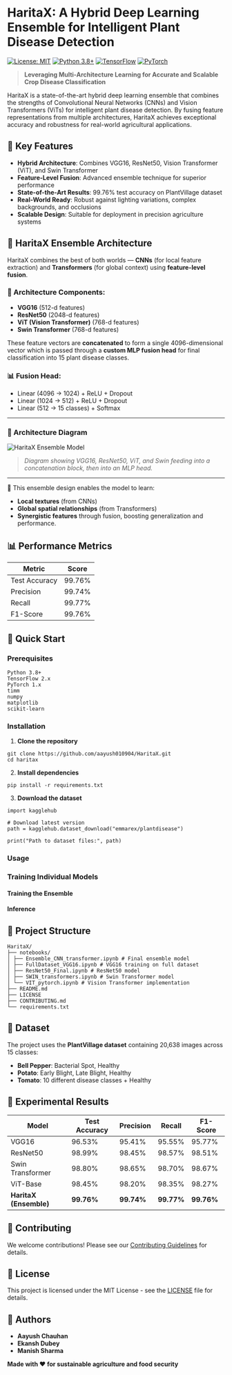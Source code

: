 
# HaritaX: A Hybrid Deep Learning Ensemble for Intelligent Plant Disease Detection

[![License: MIT](https://img.shields.io/badge/License-MIT-yellow.svg)](https://opensource.org/licenses/MIT)
[![Python 3.8+](https://img.shields.io/badge/python-3.8+-blue.svg)](https://www.python.org/downloads/)
[![TensorFlow](https://img.shields.io/badge/TensorFlow-2.x-orange.svg)](https://tensorflow.org/)
[![PyTorch](https://img.shields.io/badge/PyTorch-1.x-red.svg)](https://pytorch.org/)

> **Leveraging Multi-Architecture Learning for Accurate and Scalable Crop Disease Classification**

HaritaX is a state-of-the-art hybrid deep learning ensemble that combines the strengths of Convolutional Neural Networks (CNNs) and Vision Transformers (ViTs) for intelligent plant disease detection. By fusing feature representations from multiple architectures, HaritaX achieves exceptional accuracy and robustness for real-world agricultural applications.

## 🌟 Key Features

- **Hybrid Architecture**: Combines VGG16, ResNet50, Vision Transformer (ViT), and Swin Transformer
- **Feature-Level Fusion**: Advanced ensemble technique for superior performance
- **State-of-the-Art Results**: 99.76% test accuracy on PlantVillage dataset
- **Real-World Ready**: Robust against lighting variations, complex backgrounds, and occlusions
- **Scalable Design**: Suitable for deployment in precision agriculture systems
  
## 🧠 HaritaX Ensemble Architecture

HaritaX combines the best of both worlds — **CNNs** (for local feature extraction) and **Transformers** (for global context) using **feature-level fusion**.

### 🔧 Architecture Components:
- **VGG16** (512-d features)
- **ResNet50** (2048-d features)
- **ViT (Vision Transformer)** (768-d features)
- **Swin Transformer** (768-d features)

These feature vectors are **concatenated** to form a single 4096-dimensional vector which is passed through a **custom MLP fusion head** for final classification into 15 plant disease classes.

### 📊 Fusion Head:
- Linear (4096 → 1024) + ReLU + Dropout
- Linear (1024 → 512) + ReLU + Dropout
- Linear (512 → 15 classes) + Softmax

---

### 📸 Architecture Diagram

![HaritaX Ensemble Model](Model_architecture.png)

> *Diagram showing VGG16, ResNet50, ViT, and Swin feeding into a concatenation block, then into an MLP head.*

---

📌 This ensemble design enables the model to learn:
- **Local textures** (from CNNs)
- **Global spatial relationships** (from Transformers)
- **Synergistic features** through fusion, boosting generalization and performance.


## 📊 Performance Metrics

| Metric | Score |
|--------|-------|
| Test Accuracy | 99.76% |
| Precision | 99.74% |
| Recall | 99.77% |
| F1-Score | 99.76% |

## 🚀 Quick Start

### Prerequisites

```
Python 3.8+
TensorFlow 2.x
PyTorch 1.x
timm
numpy
matplotlib
scikit-learn
```

### Installation

1. **Clone the repository**
```
git clone https://github.com/aayush010904/HaritaX.git
cd haritax
```

2. **Install dependencies**
```
pip install -r requirements.txt
```

3. **Download the dataset**
```
import kagglehub

# Download latest version
path = kagglehub.dataset_download("emmarex/plantdisease")

print("Path to dataset files:", path)
```

### Usage
### Training Individual Models

#### Training the Ensemble


#### Inference



## 📁 Project Structure

```
HaritaX/
├── notebooks/
│ ├── Ensemble_CNN_transformer.ipynb # Final ensemble model
│ ├── FullDataset_VGG16.ipynb # VGG16 training on full dataset
│ ├── ResNet50_Final.ipynb # ResNet50 model
│ ├── SWIN_transformers.ipynb # Swin Transformer model
│ └── VIT_pytorch.ipynb # Vision Transformer implementation
├── README.md
├── LICENSE
├── CONTRIBUTING.md
└── requirements.txt
```

## 🔬 Dataset

The project uses the **PlantVillage dataset** containing 20,638 images across 15 classes:

- **Bell Pepper**: Bacterial Spot, Healthy
- **Potato**: Early Blight, Late Blight, Healthy  
- **Tomato**: 10 different disease classes + Healthy

## 🧪 Experimental Results

| Model | Test Accuracy | Precision | Recall | F1-Score |
|-------|---------------|-----------|--------|----------|
| VGG16 | 96.53% | 95.41% | 95.55% | 95.77% |
| ResNet50 | 98.99% | 98.45% | 98.57% | 98.51% |
| Swin Transformer | 98.80% | 98.65% | 98.70% | 98.67% |
| ViT-Base | 98.45% | 98.20% | 98.35% | 98.27% |
| **HaritaX (Ensemble)** | **99.76%** | **99.74%** | **99.77%** | **99.76%** |

## 🤝 Contributing

We welcome contributions! Please see our [Contributing Guidelines](CONTRIBUTING.md) for details.

## 📄 License

This project is licensed under the MIT License - see the [LICENSE](LICENSE) file for details.

## 👥 Authors

- **Aayush Chauhan** 
- **Ekansh Dubey**  
- **Manish Sharma** 


**Made with ❤️ for sustainable agriculture and food security**


